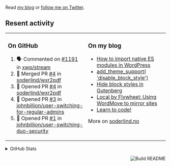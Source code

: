 Read [my blog](https://soderlind.no/) or [follow me on Twitter](https://twitter.com/soderlind).

## Resent activity

<table width="100%" border="0"><tr><td valign="top" width="49%">

### On GitHub

<!--START_SECTION:activity-->
1. 🗣 Commented on [#1191](https://github.com/xwp/stream/issues/1191) in [xwp/stream](https://github.com/xwp/stream)
2. 🎉 Merged PR [#4](https://github.com/soderlind/wxr2pdf/pull/4) in [soderlind/wxr2pdf](https://github.com/soderlind/wxr2pdf)
3. 💪 Opened PR [#4](https://github.com/soderlind/wxr2pdf/pull/4) in [soderlind/wxr2pdf](https://github.com/soderlind/wxr2pdf)
4. 💪 Opened PR [#3](https://github.com/johnbillion/user-switching-for-regular-admins/pull/3) in [johnbillion/user-switching-for-regular-admins](https://github.com/johnbillion/user-switching-for-regular-admins)
5. 💪 Opened PR [#1](https://github.com/johnbillion/user-switching-duo-security/pull/1) in [johnbillion/user-switching-duo-security](https://github.com/johnbillion/user-switching-duo-security)
<!--END_SECTION:activity-->

</td><td valign="top" width="49%">

### On my blog

<!-- BLOG:START -->
- [How to import native ES modules in WordPress](https://soderlind.no/how-to-import-native-es-modules-in-wordpress/)
- [add_theme_support( 'disable_block_style')](https://soderlind.no/add-theme-support-disable-block-style/)
- [Hide block styles in Gutenberg](https://soderlind.no/hide-block-styles-in-gutenberg/)
- [Local by Flywheel: Using WordMove to mirror sites](https://soderlind.no/local-by-flywheel-using-wordmove-to-mirror-sites/)
- [Learn to code!](https://soderlind.no/learn-to-code/)
<!-- BLOG:END -->

More on [soderlind.no](https://soderlind.no/)
</td></tr></table>

<details>
  <summary>GitHub Stats</summary>

  <img align="left" alt="Soderlind's GitHub Stats" src="https://github-readme-stats-d1emiyjuh.vercel.app/api?username=soderlind&show_icons=true&hide_border=true&count_private=true" />
  <img align="left" alt="Soderlind's Languages Stats" src="https://github-readme-stats-d1emiyjuh.vercel.app/api/top-langs/?username=soderlind" />

</details>

<a href="https://github.com/soderlind/soderlind/actions"><img src="https://github.com/soderlind/soderlind/workflows/Build%20README/badge.svg" align="right" alt="Build README"></a>

